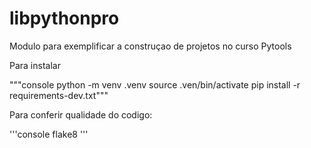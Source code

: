 # libpythonpro
Modulo para exemplificar a construçao de projetos no curso Pytools

Para instalar

"""console
python -m venv .venv
source .ven/bin/activate
pip install -r requirements-dev.txt"""

Para conferir qualidade do codigo:

'''console
flake8
'''